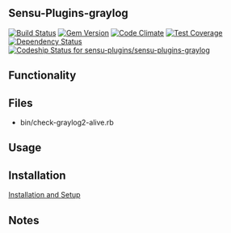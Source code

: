 ## Sensu-Plugins-graylog

[ ![Build Status](https://travis-ci.org/sensu-plugins/sensu-plugins-graylog.svg?branch=master)](https://travis-ci.org/sensu-plugins/sensu-plugins-graylog)
[![Gem Version](https://badge.fury.io/rb/sensu-plugins-graylog.svg)](http://badge.fury.io/rb/sensu-plugins-graylog)
[![Code Climate](https://codeclimate.com/github/sensu-plugins/sensu-plugins-graylog/badges/gpa.svg)](https://codeclimate.com/github/sensu-plugins/sensu-plugins-graylog)
[![Test Coverage](https://codeclimate.com/github/sensu-plugins/sensu-plugins-graylog/badges/coverage.svg)](https://codeclimate.com/github/sensu-plugins/sensu-plugins-graylog)
[![Dependency Status](https://gemnasium.com/sensu-plugins/sensu-plugins-graylog.svg)](https://gemnasium.com/sensu-plugins/sensu-plugins-graylog)
[![Codeship Status for sensu-plugins/sensu-plugins-graylog](https://codeship.com/projects/2bddaba0-ea2b-0132-13b2-32dfa18a9fce/status?branch=master)](https://codeship.com/projects/83052)

## Functionality

## Files
 * bin/check-graylog2-alive.rb

## Usage

## Installation

[Installation and Setup](http://sensu-plugins.io/docs/installation_instructions.html)

## Notes
